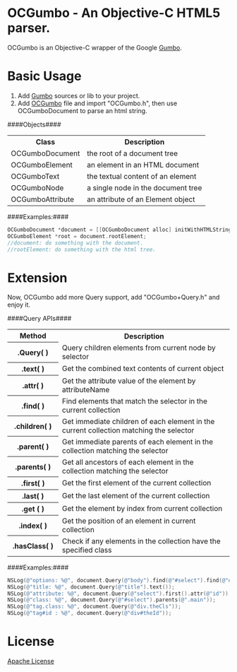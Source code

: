 OCGumbo - An Objective-C HTML5 parser.
=====================================

OCGumbo is an Objective-C wrapper of the Google [Gumbo](https://github.com/google/gumbo-parser).

Basic Usage
===========

 1. Add [Gumbo](https://github.com/google/gumbo-parser/tree/master/src) sources or lib to your project.
 2. Add [OCGumbo](https://github.com/tracy-e/OCGumbo/tree/master/OCGumbo) file and import "OCGumbo.h", then use OCGumboDocument to parse an html string.

####Objects####

<table>
<tr><th>Class</th><th>Description</th></tr>
<tr><td>OCGumboDocument</td><td>the root of a document tree</td></tr>
<tr><td>OCGumboElement</td><td>an element in an HTML document</td></tr>
<tr><td>OCGumboText</td><td>the textual content of an element</td></tr>
<tr><td>OCGumboNode	</td><td>a single node in the document tree</td></tr>
<tr><td>OCGumboAttribute</td><td>an attribute of an Element object</td></tr>
</table>

####Examples:####

```objective-c
OCGumboDocument *document = [[OCGumboDocument alloc] initWithHTMLString:htmlString];
OCGumboElement *root = document.rootElement;
//document: do something with the document.
//rootElement: do something with the html tree.
```

Extension
========

Now, OCGumbo add more Query support, add "OCGumbo+Query.h" and enjoy it.

####Query APIs####

<table>
<tr><th width="100">Method</th><th>Description</th></tr>
<tr><th>.Query( )</td><td>Query children elements from current node by selector</td></tr>
<tr><th>.text( )</td><td>Get the combined text contents of current object</td></tr>
<tr><th>.attr( )</td><td>Get the attribute value of the element by attributeName</td></tr>
<tr><th>.find( )</td><td>Find elements that match the selector in the current collection</td></tr>
<tr><th>.children( )</td><td>Get immediate children of each element in the current collection matching the selector</td></tr>
<tr><th>.parent( )</td><td>Get immediate parents of each element in the collection matching the selector</td></tr>
<tr><th>.parents( )</td><td>Get all ancestors of each element in the collection matching the selector</td></tr>
<tr><th>.first( )</td><td>Get the first element of the current collection</td></tr>
<tr><th>.last( )</td><td>Get the last element of the current collection</td></tr>
<tr><th>.get ( )</td><td>Get the element by index from current collection</td></tr>
<tr><th>.index( )</td><td>Get the position of an element in current collection</td></tr>
<tr><th>.hasClass( )</td><td>Check if any elements in the collection have the specified class</td></tr>
</table>

####Examples:####

```objective-c
NSLog(@"options: %@", document.Query(@"body").find(@"#select").find(@"option"));
NSLog(@"title: %@", document.Query(@"title").text());
NSLog(@"attribute: %@", document.Query(@"select").first().attr(@"id"));
NSLog(@"class: %@", document.Query(@"#select").parents(@".main"));
NSLog(@"tag.class: %@", document.Query(@"div.theCls"));
NSLog(@"tag#id : %@", document.Query(@"div#theId"));
```

License
=======

[Apache License](http://www.apache.org/licenses/)
